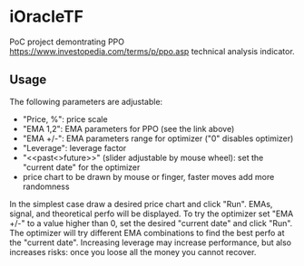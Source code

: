 # iOracleTF

PoC project demontrating PPO https://www.investopedia.com/terms/p/ppo.asp technical analysis indicator.

## Usage

The following parameters are adjustable:

  - "Price, %": price scale
  - "EMA 1,2": EMA parameters for PPO (see the link above)
  - "EMA +/-": EMA parameters range for optimizer ("0" disables optimizer)
  - "Leverage": leverage factor
  - "<<past<<today>>future>>" (slider adjustable by mouse wheel): set the "current date" for the optimizer
  - price chart to be drawn by mouse or finger, faster moves add more randomness
 
In the simplest case draw a desired price chart and click "Run". EMAs, signal, and theoretical perfo will be displayed. To try the optimizer set "EMA +/-" to a value higher than 0, set the desired "current date" and click "Run". The optimizer will try different EMA combinations to find the best perfo at the "current date". Increasing leverage may increase performance, but also increases risks: once you loose all the money you cannot recover.
